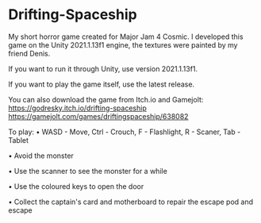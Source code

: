 # Drifting-Spaceship
My short horror game created for Major Jam 4 Cosmic. I developed this game on the Unity 2021.1.13f1 engine, the textures were painted by my friend Denis.

If you want to run it through Unity, use version 2021.1.13f1.

If you want to play the game itself, use the latest release. 

You can also download the game from Itch.io and Gamejolt: https://godresky.itch.io/drifting-spaceship https://gamejolt.com/games/driftingspaceship/638082

To play:
• WASD - Move, Ctrl - Crouch, F - Flashlight, R - Scaner, Tab - Tablet

• Avoid the monster

• Use the scanner to see the monster for a while

• Use the coloured keys to open the door

• Collect the captain's card and motherboard to repair the escape pod and escape
